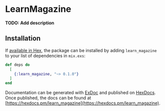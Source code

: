 # LearnMagazine

**TODO: Add description**

## Installation

If [available in Hex](https://hex.pm/docs/publish), the package can be installed
by adding `learn_magazine` to your list of dependencies in `mix.exs`:

```elixir
def deps do
  [
    {:learn_magazine, "~> 0.1.0"}
  ]
end
```

Documentation can be generated with [ExDoc](https://github.com/elixir-lang/ex_doc)
and published on [HexDocs](https://hexdocs.pm). Once published, the docs can
be found at [https://hexdocs.pm/learn_magazine](https://hexdocs.pm/learn_magazine).

